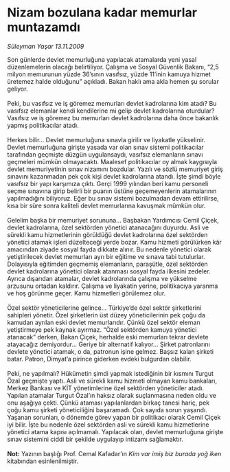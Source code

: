 # Nizam bozulana kadar memurlar muntazamdı

*Süleyman Yaşar 13.11.2009*

<div class="taraf_structure_2col_1zq">
<div class="margen_n">



 <p>Son günlerde devlet memurluğuna yapılacak atamalarda yeni yasal düzenlemelerin olacağı belirtiliyor. Çalışma ve Sosyal Güvenlik Bakanı, “2,5 milyon memurunun yüzde 36’sının vasıfsız, yüzde 11’inin kamuya hizmet üretemez halde olduğunu” açıkladı. Bakan haklı ama akla hemen şu sorular geliyor. <br/><br/>Peki, bu vasıfsız ve iş göremez memurları devlet kadrolarına kim atadı? Bu vasıfsız elemanlar kendi kendilerine mi gelip devlet kadrolarına oturdular? Vasıfsız ve iş göremez bu memurları devlet kadrolarına daha önce bakanlık yapmış politikacılar atadı. <br/><br/>Herkes bilir... Devlet memurluğuna sınavla girilir ve liyakatle yükselinir. Devlet memurluğuna girişte yasada var olan sınav sistemi politikacılar tarafından geçmişte düzgün uygulansaydı, vasıfsız elemanların sınavı geçmeleri mümkün olmayacaktı. Maalesef politikacılar oy almak kaygısıyla devlet memuriyetinin sınav nizamını bozdular. Yazılı ve sözlü memuriyet giriş sınavını kazanmadan pek çok kişi devlet kadrolarına atandı. İşte şimdi böyle vasıfsız bir yapı karşımıza çıktı. Gerçi 1999 yılından beri kamu personeli seçme sınavına girip belirli bir puanın üstüne geçemeyenlerin atamalarının yapılmadığını biliyoruz. Eğer bu sınav sistemi bozulmadan devam ettirilirse, kısa bir süre sonra kaliteli devlet memurlarına kavuşmak mümkün olur. <br/><br/>Gelelim başka bir memuriyet sorununa... Başbakan Yardımcısı Cemil Çiçek, devlet kadrolarına, özel sektörden yönetici atanacağını duyurdu. Asli ve sürekli kamu hizmetlerinin görüldüğü devlet kadrolarına özel sektörden yönetici atamak işleri düzelteceği yerde bozar. Kamu hizmeti görülürken kâr amacından ziyade sosyal fayda dikkate alınır. Bu nedenle yönetici olarak yetiştirilecek devlet memurları ayrı bir eğitime ve sınava tabi tutulurlar. Dolayısıyla eğitimden geçmemiş elemanların, paraşütle, özel sektörden devlet kadrolarına yönetici olarak atanması sosyal fayda ilkesini zedeler. Ayrıca dışarıdan atamalar, devlet kadrolarında çalışma ve yükselme arzusunu ortadan kaldırır. Çalışma ve liyakatin yerine, politikacıya yaranma ve hoş görünme geçer. Kamu hizmetleri görülemez olur. <br/><br/>Özel sektör yöneticilerine gelince... Türkiye’de özel sektör şirketlerini sahipleri yönetir. Özel şirketlerin üst düzey yöneticilerinin pek çoğu da kamudan ayrılan eski devlet memurlarıdır. Çünkü özel sektör eleman yetiştirmeye pek kaynak ayırmaz. “Özel sektörden kamuya yönetici atanacak” derken, Bakan Çiçek, herhalde eski memurları tekrar devlete atayacağız demiyordur... Geriye bir alternatif kalıyor... Şirket patronlarını devlete yönetici atamak, o da, patronun işine gelmez. Başsız kalan şirketi batar. Patron, Dimyat’a pirince giderken evdeki bulgurdan olabilir. <br/><br/>Peki, ne yapılmalı? Hükümetin şimdi yapmak istediğinin bir kısmını Turgut Özal geçmişte yaptı. Asli ve sürekli kamu hizmeti olmayan kamu bankaları, Merkez Bankası ve KİT yönetimlerine özel sektörden yöneticiler atadı. Yapılan atamalar Turgut Özal’ın haksız olarak suçlanmasına neden oldu ve onu aşağıya çekti. Çünkü ataması yapılanlardan birkaç tanesi hariç, pek çoğu kamu şirketi yöneticiliğini başaramadı. Çok sayıda sorun yaşandı. Yaşanan sorunları, o dönemde görev yapan bir politikacı olarak Cemil Çiçek iyi bilir. İşte bu nedenle özel sektörden asli ve sürekli kamu hizmetlerine yönetici atama kapısı açılmamalı. Yapılacak olan, devlet memurluğuna girişte sınav sistemini ciddi bir şekilde uygulayıp intizamı sağlamaktır. <b><br/><br/>Not:</b> Yazının başlığı Prof. Cemal Kafadar’ın <i>Kim var imiş biz burada yoğ iken</i> kitabından esinlenilmiştir.</p>
<br/>
<br/>
<br/>



<br/>


<div id="taraf_not">
</div>

</div>


</div>
